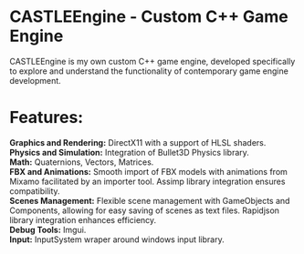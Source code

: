 # CASTLEEngine - Custom C++ Game Engine
CASTLEEngine is my own custom C++ game engine, developed specifically to explore and understand the functionality of contemporary game engine development.<br>

# Features:
**Graphics and Rendering:** DirectX11 with a support of HLSL shaders.<br>
**Physics and Simulation:** Integration of Bullet3D Physics library.<br>
**Math:** Quaternions, Vectors, Matrices.<br>
**FBX and Animations:** Smooth import of FBX models with animations from Mixamo facilitated by an importer tool. Assimp library integration ensures compatibility.<br>
**Scenes Management:** Flexible scene management with GameObjects and Components, allowing for easy saving of scenes as text files. Rapidjson library integration enhances efficiency.<br>
**Debug Tools:** Imgui.<br>
**Input:** InputSystem wraper around windows input library.<br>
